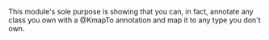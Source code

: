 This module's sole purpose is showing that you can, in fact, annotate any class
you own with a @KmapTo annotation and map it to any type you don't own.